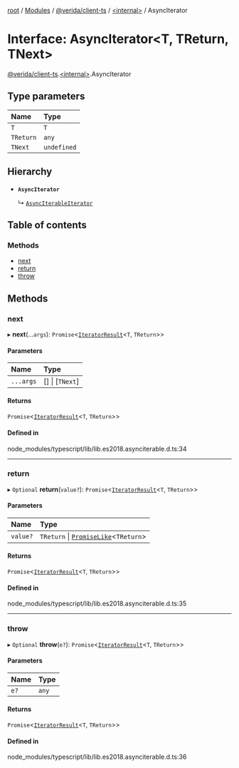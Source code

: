 [root](../README.md) / [Modules](../modules.md) / [@verida/client-ts](../modules/verida_client_ts.md) / [<internal\>](../modules/verida_client_ts._internal_.md) / AsyncIterator

# Interface: AsyncIterator<T, TReturn, TNext\>

[@verida/client-ts](../modules/verida_client_ts.md).[<internal\>](../modules/verida_client_ts._internal_.md).AsyncIterator

## Type parameters

| Name | Type |
| :------ | :------ |
| `T` | `T` |
| `TReturn` | `any` |
| `TNext` | `undefined` |

## Hierarchy

- **`AsyncIterator`**

  ↳ [`AsyncIterableIterator`](verida_client_ts._internal_.AsyncIterableIterator.md)

## Table of contents

### Methods

- [next](verida_client_ts._internal_.AsyncIterator.md#next)
- [return](verida_client_ts._internal_.AsyncIterator.md#return)
- [throw](verida_client_ts._internal_.AsyncIterator.md#throw)

## Methods

### next

▸ **next**(...`args`): `Promise`<[`IteratorResult`](../modules/verida_client_ts._internal_.md#iteratorresult)<`T`, `TReturn`\>\>

#### Parameters

| Name | Type |
| :------ | :------ |
| `...args` | [] \| [`TNext`] |

#### Returns

`Promise`<[`IteratorResult`](../modules/verida_client_ts._internal_.md#iteratorresult)<`T`, `TReturn`\>\>

#### Defined in

node_modules/typescript/lib/lib.es2018.asynciterable.d.ts:34

___

### return

▸ `Optional` **return**(`value?`): `Promise`<[`IteratorResult`](../modules/verida_client_ts._internal_.md#iteratorresult)<`T`, `TReturn`\>\>

#### Parameters

| Name | Type |
| :------ | :------ |
| `value?` | `TReturn` \| [`PromiseLike`](verida_client_ts._internal_.PromiseLike.md)<`TReturn`\> |

#### Returns

`Promise`<[`IteratorResult`](../modules/verida_client_ts._internal_.md#iteratorresult)<`T`, `TReturn`\>\>

#### Defined in

node_modules/typescript/lib/lib.es2018.asynciterable.d.ts:35

___

### throw

▸ `Optional` **throw**(`e?`): `Promise`<[`IteratorResult`](../modules/verida_client_ts._internal_.md#iteratorresult)<`T`, `TReturn`\>\>

#### Parameters

| Name | Type |
| :------ | :------ |
| `e?` | `any` |

#### Returns

`Promise`<[`IteratorResult`](../modules/verida_client_ts._internal_.md#iteratorresult)<`T`, `TReturn`\>\>

#### Defined in

node_modules/typescript/lib/lib.es2018.asynciterable.d.ts:36
